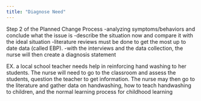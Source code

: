 ```yaml
---
title: "Diagnose Need"
---
```

Step 2 of the Planned Change Process
-analyzing symptoms/behaviors and conclude what the issue is
-describe the situation now and compare it with the ideal situation
-literature reviews must be done to get the most up to date data (called EBP).
-with the interviews and the data collection, the nurse will then create a diagnosis statement

EX. a local school teacher needs help in reinforcing hand washing to her students. The nurse will need to go to the classroom and assess the students, question the teacher to get information. The nurse may then go to the literature and gather data on handwashing, how to teach handwashing to children, and the normal learning process for childhood learning

